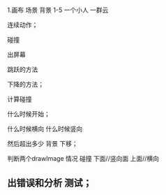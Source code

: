 #

1.画布
场景 背景 1-5
一个小人
一群云

连续动作；

碰撞


出屏幕


跳跃的方法

下降的方法；

计算碰撞

什么时候开始；


什么时候横向 什么时候竖向


然后超出多少 背景 下移；



判断两个drawImage 情况 碰撞 下面//竖向面 上面//横向


## 出错误和分析 测试；
###
